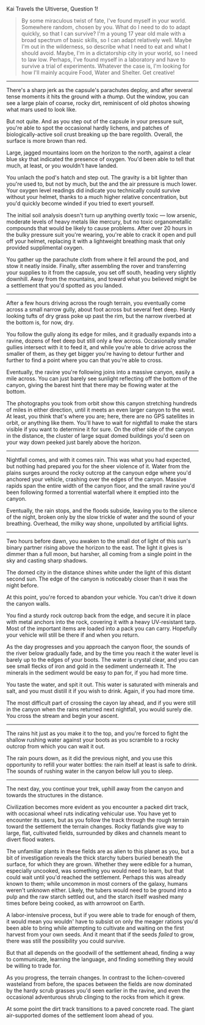 Kai Travels the Ultiverse, Question 1!

> By some miraculous twist of fate, I've found myself in your world.
> Somewhere random, chosen by you.
> What do I need to do to adapt quickly, so that I can survive?
> I'm a young 17 year old male with a broad spectrum of basic skills, so I can adapt relatively well.
> Maybe I'm out in the wilderness, so describe what I need to eat and what I should avoid.
> Maybe, I'm in a dictatorship city in your world, so I need to law low.
> Perhaps, I've found myself in a laboratory and have to survive a trial of experiments.
> Whatever the case is, I'm looking for how I'll mainly acquire Food, Water and Shelter. Get creative!

----

There's a sharp jerk as the capsule's parachutes deploy,
  and after several tense moments it hits the ground with a _thump_.
Out the window, you can see a large plain of coarse, rocky dirt,
  reminiscent of old photos showing what mars used to look like.

But not quite.
And as you step out of the capsule in your pressure suit,
  you're able to spot the occasional hardly lichens,
  and patches of biologically-active soil crust breaking up the bare regolith.
Overall, the surface is more brown than red.

Large, jagged mountains loom on the horizon to the north,
  against a clear blue sky that indicated the presence of oxygen.
You'd been able to tell that much, at least, or you wouldn't have landed.

You unlach the pod's hatch and step out.
The gravity is a bit lighter than you're used to, but not by much,
  but the and the air pressure is much lower.
Your oxygen level readings did indicate you technically could survive without your helmet,
  thanks to a much higher relative concentration, but you'd quickly become winded if you tried to exert yourself.

The initial soil analysis doesn't turn up anything overtly toxic &mdash;
  low arsenic, moderate levels of heavy metals like mercury,
  but no toxic organometallic compounds that would be likely to cause problems.
After over 20 hours in the bulky pressure suit you're wearing, you're able to crack it open and pull off your helmet,
  replacing it with a lightweight breathing mask that only provided supplimental oxygen.
  
You gather up the parachute cloth from where it fell around the pod, and stow it neatly inside.
Finally, sfter assembling the rover and transferring your supplies to it from the capsule,
  you set off south, heading very slightly downhill.
Away from the mountains, and toward what you believed might be a settlement that you'd spotted as you landed.

----

After a few hours driving across the rough terrain,
  you eventually come across a small narrow gully,
  about foot across but several feet deep.
Hardy looking tufts of dry grass poke up past the rim,
  but the narrow riverbed at the bottom is, for now, dry.

You follow the gully along its edge for miles,
  and it gradually expands into a ravine, dozens of feet deep but still only a few across.
Occasionally smaller gullies intersect with it to feed it,
  and while you're able to drive across the smaller of them,
  as they get bigger you're having to detour further and further to find a point where you can that you're able to cross.
  
Eventually, the ravine you're following joins into a massive canyon,
  easily a mile across.
You can just barely see sunlight reflecting off the bottom of the canyon,
  giving the barest hint that there may be flowing water at the bottom.

The photographs you took from orbit show this canyon stretching hundreds of miles in either direction,
  until it meets an even larger canyon to the west.
At least, you think that's where you are;
  here, there are no GPS satellites in orbit, or anything like them.
You'll have to wait for nightfall to make the stars visible if you want to determine it for sure.
On the other side of the canyon in the distance,
  the cluster of large squat domed buildings you'd seen on your way down peeked just barely above the horizon.

----

Nightfall comes, and with it comes rain.
This was what you had expected, but nothing had prepared you for the sheer violence of it.
Water from the plains surges around the rocky outcrop at the canyoun edge where you'd anchored your vehicle,
  crashing over the edges of the canyon.
Massive rapids span the entire width of the canyon floor,
  and the small ravine you'd been following formed a torrential waterfall where it emptied into the canyon.

Eventually, the rain stops, and the floods subside, leaving you to the silence of the night,
  broken only by the slow trickle of water and the sound of your breathing.
Overhead, the milky way shone, unpolluted by artificial lights.

----

Two hours before dawn,
  you awaken to the small dot of light of this sun's binary partner rising above the horizon to the east.
The light it gives is dimmer than a full moon,
  but harsher, all coming from a single point in the sky and casting sharp shadows.

The domed city in the distance shines white under the light of this distant second sun.
The edge of the canyon is noticeably closer than it was the night before.

At this point, you're forced to abandon your vehicle.
You can't drive it down the canyon walls.

You find a sturdy rock outcrop back from the edge, and secure it in place with metal anchors into the rock,
  covering it with a heavy UV-resistant tarp.
Most of the important items are loaded into a pack you can carry.
Hopefully your vehicle will still be there if and when you return.

As the day progresses and you approach the canyon floor,
  the sounds of the river below gradually fade,
  and by the time you reach it the water level is barely up to the edges of your boots.
The water is crystal clear,
  and you can see small flecks of iron and gold in the sediment underneath it.
The minerals in the sediment would be easy to pan for, if you had more time.

You taste the water, and spit it out.
This water is saturated with minerals and salt, and you must distill it if you wish to drink.
Again, if you had more time.

The most difficult part of crossing the cayon lay ahead,
  and if you were still in the canyon when the rains returned next nightfall,
  you would surely die.
You cross the stream and begin your ascent.

----

The rains hit just as you make it to the top,
  and you're forced to fight the shallow rushing water against your boots
  as you scramble to a rocky outcrop from which you can wait it out.
  
The rain pours down, as it did the previous night,
  and you use this opportunity to refill your water bottles: the rain itself at least is safe to drink.
The sounds of rushing water in the canyon below lull you to sleep.

----

The next day, you continue your trek,
  uphill away from the canyon and towards the structures in the distance.

Civilization becomes more evident as you encounter a packed dirt track,
  with occasional wheel ruts indicating vehicular use.
You have yet to encounter its users,
  but as you follow the track through the rough terrain toward the settlement the terrain changes.
Rocky flatlands give way to large, flat, cultivated fields, surrounded by dikes and channels meant to divert flood waters.

The unfamiliar plants in these fields are as alien to this planet as you,
  but a bit of investigation reveals the thick starchy tubers buried beneath the surface,
  for which they are grown. 
Whether they were edible for a human,
  especially uncooked, was something you would need to learn,
  but that could wait until you'd reached the settlement.
Perhaps this was already known to them;
  while uncommon in most corners of the galaxy, humans weren't unknown either.
Likely, the tubers would need to be ground into a pulp and the raw starch settled out,
  and the starch itself washed many times before being cooked, as with arrowroot on Earth.

A labor-intensive process,
  but if you were able to trade for enough of them,
  it would mean you wouldn' have to subsist on only the meager rations you'd been able to bring
  while attempting to cultivate and waiting on the first harvest from your own seeds.
And it meant that if the seeds _failed_ to grow,
  there was still the possibility you could survive.

But that all depends on the goodwill of the settlement ahead,
  finding a way to communicate, learning the language,
  and finding something they would be willing to trade for.

As you progress, the terrain changes.
In contrast to the lichen-covered wasteland from before,
  the spaces between the fields are now dominated by the hardy scrub grasses you'd seen earlier in the ravine,
  and even the occasional adventurous shrub clinging to the rocks from which it grew.

At some point the dirt track transitions to a paved concrete road.
The giant air-supported domes of the settlement loom ahead of you.
